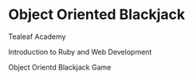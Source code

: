 Object Oriented Blackjack
=========================

Tealeaf Academy

Introduction to Ruby and Web Development

Object Orientd Blackjack Game
